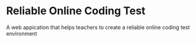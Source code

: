# Reliable Online Coding Test

A web appication that helps teachers to create a reliable online coding test environment
